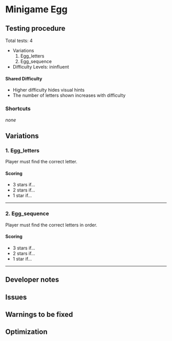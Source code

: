 # Minigame Egg

## Testing procedure
Total tests: 4
- Variations
	1. Egg_letters
    2. Egg_sequence
- Difficulty Levels: ininfluent

#### Shared Difficulty
- Higher difficulty hides visual hints
- The number of letters shown increases with difficulty


### Shortcuts
_none_

## Variations

### 1. Egg_letters
Player must find the correct letter.

#### Scoring
- 3 stars if...
- 2 stars if...
- 1 star if...
---
### 2. Egg_sequence
Player must find the correct letters in order.

#### Scoring
- 3 stars if...
- 2 stars if...
- 1 star if...
---
## Developer notes

## Issues

## Warnings to be fixed

## Optimization
